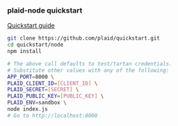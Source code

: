 ### plaid-node quickstart

[Quickstart guide](https://plaid.com/docs/quickstart)

``` bash
git clone https://github.com/plaid/quickstart.git
cd quickstart/node
npm install

# The above call defaults to test/tartan credentials.
# Substitute other values with any of the following:
APP_PORT=8000 \
PLAID_CLIENT_ID=[CLIENT_ID] \
PLAID_SECRET=[SECRET] \
PLAID_PUBLIC_KEY=[PUBLIC_KEY] \
PLAID_ENV=sandbox \
node index.js
# Go to http://localhost:8000
```
